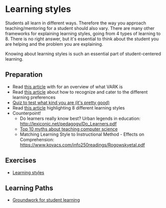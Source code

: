 # Learning styles

Students all learn in different ways. Therefore the way you approach teaching/mentoring for a student should also vary. There are many other frameworks for explaining learning styles, going from 4 types of learning to 8. There is no right answer, but it's essential to think about the student you are helping and the problem you are explaining.

Knowing about learning styles is such an essential part of student-centered learning.

## Preparation

- Read [this article](https://teach.com/what/teachers-know/learning-styles/) with for an overview of what VARK is
- Read [this article](https://www.rasmussen.edu/degrees/education/blog/types-of-learning-styles/) about how to recognize and cater to the different learning preferences
- [Quiz to test what kind you are (it's pretty good)](https://vark-learn.com/the-vark-questionnaire/)
- Read [this article](https://visme.co/blog/8-learning-styles/) highlighting 8 different learning styles
- Counterpoint!
  - Do learners really know best? Urban
legends in education: http://lexiconic.net/pedagogy/Do_Learners.pdf
  - [Top 10 myths about teaching computer science](https://cacm.acm.org/blogs/blog-cacm/189498-top-10-myths-about-teaching-computer-science/fulltext)
  - Matching Learning Style to Instructional Method - Effects on Comprehension: https://www.kovacs.com/info250readings/Rogowskyetal.pdf

## Exercises

- [Learning styles](./../exercises/learning-styles.md#exercises)

## Learning Paths

- [Groundwork for student learning](../learning-paths/groundwork-for-student-learning.md)
